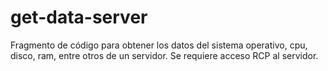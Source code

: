 # get-data-server
Fragmento de código para obtener los datos del sistema operativo, cpu, disco, ram, entre otros de un servidor. Se requiere acceso RCP al servidor.
